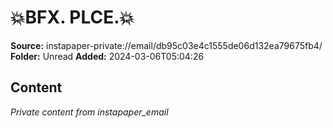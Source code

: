 # 💥BFX. PLCE.💥

**Source:** instapaper-private://email/db95c03e4c1555de06d132ea79675fb4/
**Folder:** Unread
**Added:** 2024-03-06T05:04:26




## Content
*Private content from instapaper_email*
